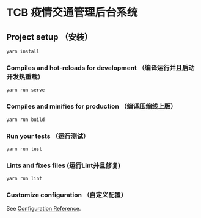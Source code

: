 # TCB 疫情交通管理后台系统

## Project setup （安装）
```
yarn install
```

### Compiles and hot-reloads for development （编译运行并且启动开发热重载）
```
yarn run serve
```

### Compiles and minifies for production （编译压缩线上版）
```
yarn run build
```

### Run your tests （运行测试）
```
yarn run test
```

### Lints and fixes files (运行Lint并且修复)
```
yarn run lint
```

### Customize configuration （自定义配置）
See [Configuration Reference](https://cli.vuejs.org/config/).
